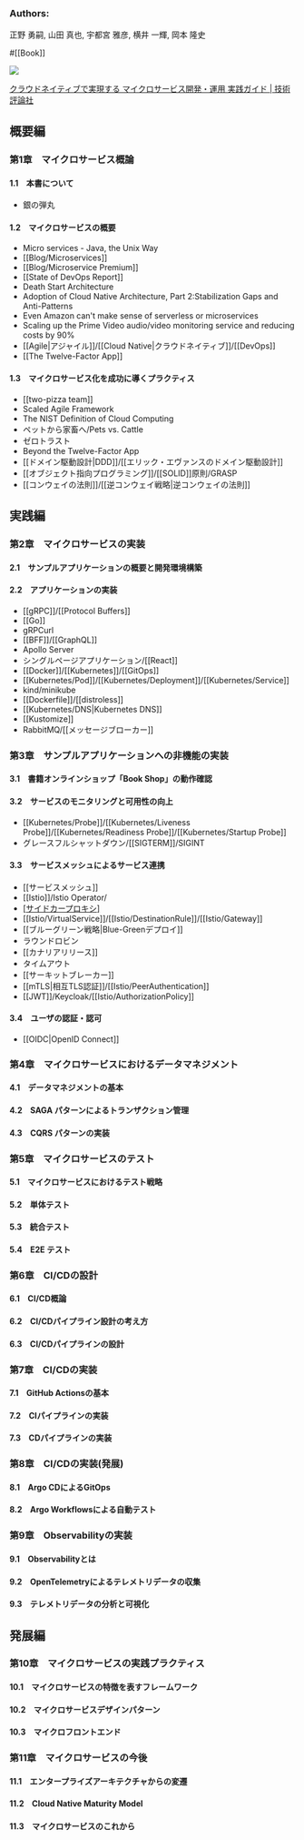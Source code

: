 ## 

### Authors:
正野 勇嗣, 山田 真也, 宇都宮 雅彦, 横井 一輝, 岡本 隆史


#[[Book]]

![](https://gihyo.jp/assets/images/cover/2023/9784297137830.jpg)

[クラウドネイティブで実現する マイクロサービス開発・運用 実践ガイド | 技術評論社](https://gihyo.jp/book/2023/978-4-297-13783-0)

## 概要編

### 第1章　マイクロサービス概論
#### 1.1　本書について
- 銀の弾丸
#### 1.2　マイクロサービスの概要
- Micro services - Java, the Unix Way
- [[Blog/Microservices]]
- [[Blog/Microservice Premium]]
- [[State of DevOps Report]]
- Death Start Architecture
- Adoption of Cloud Native Architecture, Part 2:Stabilization Gaps and Anti-Patterns
- Even Amazon can't make sense of serverless or microservices
- Scaling up the Prime Video audio/video monitoring service and reducing costs by 90%
- [[Agile|アジャイル]]/[[Cloud Native|クラウドネイティブ]]/[[DevOps]]
- [[The Twelve-Factor App]]

#### 1.3　マイクロサービス化を成功に導くプラクティス
- [[two-pizza team]]
- Scaled Agile Framework
- The NIST Definition of Cloud Computing
- ペットから家畜へ/Pets vs. Cattle
- ゼロトラスト
- Beyond the Twelve-Factor App
- [[ドメイン駆動設計|DDD]]/[[エリック・エヴァンスのドメイン駆動設計]]
- [[オブジェクト指向プログラミング]]/[[SOLID]]原則/GRASP
- [[コンウェイの法則]]/[[逆コンウェイ戦略|逆コンウェイの法則]]

## 実践編

### 第2章　マイクロサービスの実装
#### 2.1　サンプルアプリケーションの概要と開発環境構築
#### 2.2　アプリケーションの実装
- [[gRPC]]/[[Protocol Buffers]]
- [[Go]]
- gRPCurl
- [[BFF]]/[[GraphQL]]
- Apollo Server
- シングルページアプリケーション/[[React]]
- [[Docker]]/[[Kubernetes]]/[[GitOps]]
- [[Kubernetes/Pod]]/[[Kubernetes/Deployment]]/[[Kubernetes/Service]]
- kind/minikube
- [[Dockerfile]]/[[distroless]]
- [[Kubernetes/DNS|Kubernetes DNS]]
- [[Kustomize]]
- RabbitMQ/[[メッセージブローカー]]

### 第3章　サンプルアプリケーションへの非機能の実装
#### 3.1　書籍オンラインショップ「Book Shop」の動作確認
#### 3.2　サービスのモニタリングと可用性の向上
- [[Kubernetes/Probe]]/[[Kubernetes/Liveness Probe]]/[[Kubernetes/Readiness Probe]]/[[Kubernetes/Startup Probe]]
- グレースフルシャットダウン/[[SIGTERM]]/SIGINT
#### 3.3　サービスメッシュによるサービス連携
- [[サービスメッシュ]]
- [[Istio]]/Istio Operator/
- [[サイドカープロキシ]]([[Envoy]])
- [[Istio/VirtualService]]/[[Istio/DestinationRule]]/[[Istio/Gateway]]
- [[ブルーグリーン戦略|Blue-Greenデプロイ]]
- ラウンドロビン
- [[カナリアリリース]]
- タイムアウト
- [[サーキットブレーカー]]
- [[mTLS|相互TLS認証]]/[[Istio/PeerAuthentication]]
- [[JWT]]/Keycloak/[[Istio/AuthorizationPolicy]]
#### 3.4　ユーザの認証・認可
- [[OIDC|OpenID Connect]]

### 第4章　マイクロサービスにおけるデータマネジメント
#### 4.1　データマネジメントの基本
#### 4.2　SAGA パターンによるトランザクション管理
#### 4.3　CQRS パターンの実装

### 第5章　マイクロサービスのテスト
#### 5.1　マイクロサービスにおけるテスト戦略
#### 5.2　単体テスト
#### 5.3　統合テスト
#### 5.4　E2E テスト

### 第6章　CI/CDの設計
#### 6.1　CI/CD概論
#### 6.2　CI/CDパイプライン設計の考え方
#### 6.3　CI/CDパイプラインの設計

### 第7章　CI/CDの実装
#### 7.1　GitHub Actionsの基本
#### 7.2　CIパイプラインの実装
#### 7.3　CDパイプラインの実装

### 第8章　CI/CDの実装(発展)
#### 8.1　Argo CDによるGitOps
#### 8.2　Argo Workflowsによる自動テスト

### 第9章　Observabilityの実装
#### 9.1　Observabilityとは
#### 9.2　OpenTelemetryによるテレメトリデータの収集
#### 9.3　テレメトリデータの分析と可視化

## 発展編

### 第10章　マイクロサービスの実践プラクティス
#### 10.1　マイクロサービスの特徴を表すフレームワーク
#### 10.2　マイクロサービスデザインパターン
#### 10.3　マイクロフロントエンド

### 第11章　マイクロサービスの今後
#### 11.1　エンタープライズアーキテクチャからの変遷
#### 11.2　Cloud Native Maturity Model
#### 11.3　マイクロサービスのこれから
